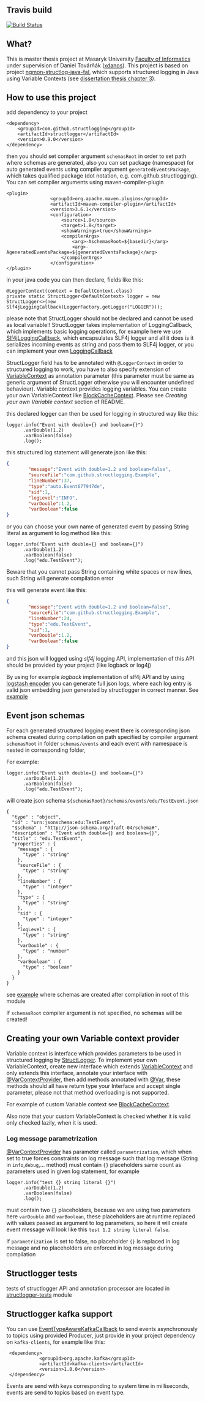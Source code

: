 ## Travis build

[![Build Status](https://travis-ci.org/structlogging/structlogger.svg?branch=master)](https://travis-ci.org/structlogging/structlogger)

## What?
This is master thesis project at Masaryk University [Faculty of Informatics](https://fi.muni.cz/index.html.en) under supervision of Daniel Továrňák ([xdanos](https://github.com/xdanos)).
This project is based on project [ngmon-structlog-java-fal](https://github.com/lasaris/ngmon-structlog-java-fal), which supports structured logging in Java using Variable Contexts (see [dissertation thesis chapter 3](https://is.muni.cz/th/172673/fi_d/)).

## How to use this project
add dependency to your project 
```
<dependency>
    <groupId>com.github.structlogging</groupId>
    <artifactId>structlogger</artifactId>
    <version>0.9.0</version>
</dependency>
```

then you should set compiler argument `schemasRoot` in order to set path where schemas are generated, also you can set package (namespace) for auto generated events using compiler argument `generatedEventsPackage`, which takes qualified package (dot notation, e.g. com.github.structlogging). You can set compiler arguments using maven-compiler-plugin

```
<plugin>
                <groupId>org.apache.maven.plugins</groupId>
                <artifactId>maven-compiler-plugin</artifactId>
                <version>3.6.1</version>
                <configuration>
                    <source>1.8</source>
                    <target>1.8</target>
                    <showWarnings>true</showWarnings>
                    <compilerArgs>
                        <arg>-AschemasRoot=${basedir}</arg>
                        <arg>-AgeneratedEventsPackage=${generatedEventsPackage}</arg>
                    </compilerArgs>
                </configuration>
</plugin>
```

in your java code you can then declare, fields like this:
```
@LoggerContext(context = DefaultContext.class)
private static StructLogger<DefaultContext> logger = new StructLogger<>(new Slf4jLoggingCallback(LoggerFactory.getLogger("LOGGER")));
```

please note that StructLogger should not be declared and cannot be used as local variable!!
StructLogger takes implementation of LoggingCallback, which implements basic logging operations, for example here we use [Slf4jLoggingCallback](structlogger/src/main/java/com/github/structlogging/slf4j/Slf4jLoggingCallback.java), which encapsulates SLF4j logger and all it does is it serializes incoming events as string and pass them to SLF4j logger, or you can implement your own [LoggingCallback](structlogger/src/main/java/com/github/structlogging/LoggingCallback.java)

StructLogger field has to be annotated with `@LoggerContext` in order to structured logging to work, you have to also specify extension of [VariableContext](structlogger/src/main/java/com/github/structlogging/VariableContext.java) as annotation parameter (this parameter must be same as generic argument of StructLogger otherwise you will encounter undefined behaviour). Variable context provides logging variables. You can create your own VariableContext like [BlockCacheContext](structlogger-example/src/main/java/com/github/structlogging/BlockCacheContext.java). Please see *Creating your own Variable context* section of README. 

this declared logger can then be used for logging in structured way like this:

```
logger.info("Event with double={} and boolean={}")
      .varDouble(1.2)
      .varBoolean(false)
      .log();
```

this structured log statement will generate json like this:
```json
{ 
        "message":"Event with double=1.2 and boolean=false",
        "sourceFile":"com.github.structlogging.Example",
        "lineNumber":37,
        "type":"auto.Event677947de",
        "sid":1,
        "logLevel":"INFO",
        "varDouble":1.2,
        "varBoolean":false
}
```

or you can choose your own name of generated event by passing String literal as argument to log method like this:
```
logger.info("Event with double={} and boolean={}")
      .varDouble(1.2)
      .varBoolean(false)
      .log("edu.TestEvent");
```
Beware that you cannot pass String containing white spaces or new lines, such String will generate compilation error

this will generate event like this:
```json
{
        "message":"Event with double=1.2 and boolean=false",
        "sourceFile":"com.github.structlogging.Example",
        "lineNumber":24,
        "type":"edu.TestEvent",
        "sid":1,
        "varDouble":1.2,
        "varBoolean":false
}
```

and this json will logged using *slf4j* logging API, implementation of this API should be provided by your project (like logback or log4j)

By using for example *logback* implementation of slf4j API and by using [logstash encoder](https://github.com/logstash/logstash-logback-encoder) you can generate full json logs, where each log entry is valid json embedding json generated by structlogger in correct manner. See [example](structlogger-example)

## Event json schemas
For each generated structured logging event there is corresponding json schema created during compilation on path specified by compiler argument `schemasRoot` in folder `schemas/events` and each event with namespace is nested in corresponding folder,

For example:
```
logger.info("Event with double={} and boolean={}")
      .varDouble(1.2)
      .varBoolean(false)
      .log("edu.TestEvent");
``` 
will create json schema `${schemasRoot}/schemas/events/edu/TestEvent.json`
```
{
  "type" : "object",
  "id" : "urn:jsonschema:edu:TestEvent",
  "$schema" : "http://json-schema.org/draft-04/schema#",
  "description" : "Event with double={} and boolean={}",
  "title" : "edu.TestEvent",
  "properties" : {
    "message" : {
      "type" : "string"
    },
    "sourceFile" : {
      "type" : "string"
    },
    "lineNumber" : {
      "type" : "integer"
    },
    "type" : {
      "type" : "string"
    },
    "sid" : {
      "type" : "integer"
    },
    "logLevel" : {
      "type" : "string"
    },
    "varDouble" : {
      "type" : "number"
    },
    "varBoolean" : {
      "type" : "boolean"
    }
  }
}
```
see [example](structlogger-example) where schemas are created after compilation in root of this module


If `schemasRoot` compiler argument is not specified, no schemas will be created!
## Creating your own Variable context provider
Variable context is interface which provides parameters to be used in structured logging by [StructLogger](structlogger/src/main/java/com/github/structlogging/StructLogger.java). To implement your own VariableContext,
create new interface which extends [VariableContext](structlogger/src/main/java/com/github/structlogging/VariableContext.java) and only extends this interface, 
annotate your interface with [@VarContextProvider](structlogger/src/main/java/com/github/structlogging/annotation/VarContextProvider.java), then add methods annotated with [@Var](structlogger/src/main/java/com/github/structlogging/annotation/Var.java),
these methods should all have return type your Interface and accept single parameter, please not that method overloading is not supported.

For example of custom Variable context see [BlockCacheContext](structlogger-example/src/main/java/com/github/structlogging/BlockCacheContext.java).

Also note that your custom VariableContext is checked whether it is valid only checked lazily, when it is used.

### Log message parametrization
[@VarContextProvider](structlogger/src/main/java/com/github/structlogging/annotation/VarContextProvider.java) has parameter called `parametrization`, which when set to true forces constraints on log message such that log message (String in `info`,`debug`,... method) must contain `{}` placeholders same count as parameters used in given log statement, for example
```
logger.info("test {} string literal {}")
      .varDouble(1.2)
      .varBoolean(false)
      .log();
``` 

must contain two `{}` placeholders, because we are using two parameters here `varDouble` and `varBoolean`, these placeholders are at runtime replaced with values passed as argument to log parameters, so here it will create event message will look like this `test 1.2 string literal false`.

If `parametrization` is set to false, no placeholder `{}` is replaced in log message and no placeholders are enforced in log message during compilation

## Structlogger tests
tests of structlogger API and annotation processor are located in [structlogger-tests](structlogger-tests) module

## Structlogger kafka support 
You can use [EventTypeAwareKafkaCallback](structlogger/src/main/java/com/github/structlogging/kafka/EventTypeAwareKafkaCallback.java) to send events asynchronously to topics using provided Producer, just provide in your project dependency on `kafka-clients`, for example like this:

```
 <dependency>
            <groupId>org.apache.kafka</groupId>
            <artifactId>kafka-clients</artifactId>
            <version>1.0.0</version>
 </dependency>
```
Events are send with keys corresponding to system time in milliseconds, events are send to topics based on event type.